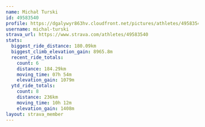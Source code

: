 ```yaml
---
name: Michał Turski
id: 49583540
profile: https://dgalywyr863hv.cloudfront.net/pictures/athletes/49583540/14729338/2/large.jpg
username: michal-turski
strava_url: https://www.strava.com/athletes/49583540
stats:
  biggest_ride_distance: 180.09km
  biggest_climb_elevation_gain: 8965.8m
  recent_ride_totals:
    count: 6
    distance: 184.29km
    moving_time: 07h 54m
    elevation_gain: 1079m
  ytd_ride_totals:
    count: 8
    distance: 236km
    moving_time: 10h 12m
    elevation_gain: 1408m
layout: strava_member
--- 
```

